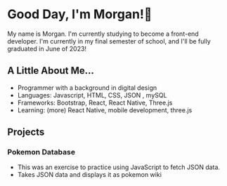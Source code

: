 # Good Day, I'm Morgan!🌼

My name is Morgan. I'm currently studying to become a front-end developer. I'm currently in my final semester of school, and I'll be fully graduated in June of 2023!

## A Little About Me...

- Programmer with a background in digital design
- Languages: Javascript, HTML, CSS, JSON , mySQL
- Frameworks: Bootstrap, React, React Native, Three.js
- Learning: (more) React Native, mobile development, three.js

## Projects

### Pokemon Database
- This was an exercise to practice using JavaScript to fetch JSON data.
- Takes JSON data and displays it as pokemon wiki
